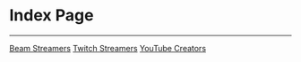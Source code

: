 # Index Page
---
[Beam Streamers](https://pgcreators.kensonplays.com/Family-Friendly-Content-Creators-Handbook/WordFilters/CreatorsList/BeamStreamers/)
[Twitch Streamers](https://pgcreators.kensonplays.com/Family-Friendly-Content-Creators-Handbook/WordFilters/CreatorsList/TwitchStreamers/)
[YouTube Creators](https://pgcreators.kensonplays.com/Family-Friendly-Content-Creators-Handbook/WordFilters/CreatorsList/YoutubeCreators/)